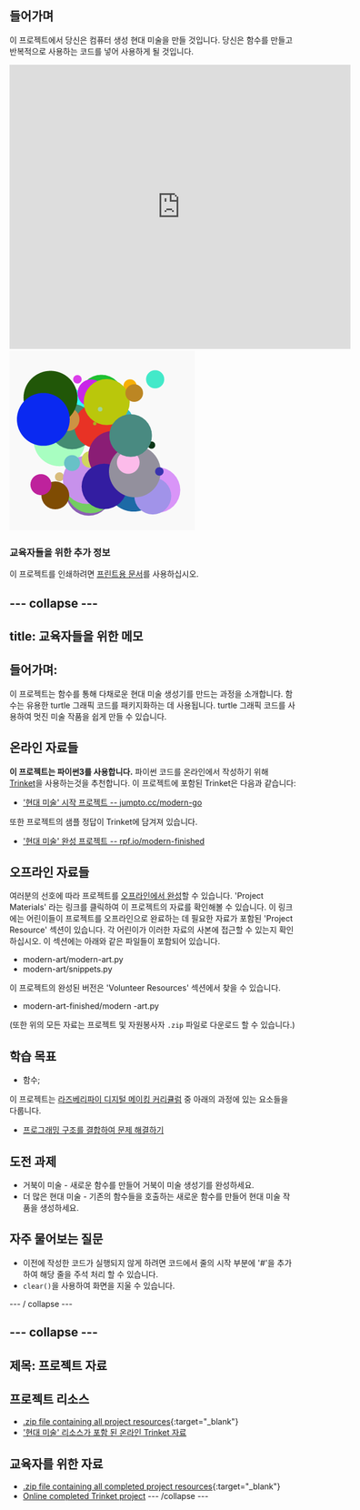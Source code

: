 ## 들어가며

이 프로젝트에서 당신은 컴퓨터 생성 현대 미술을 만들 것입니다. 당신은 함수를 만들고 반복적으로 사용하는 코드를 넣어 사용하게 될 것입니다.

<div class="trinket">
  <iframe src="https://trinket.io/embed/python/47bbc2fc2b?outputOnly=true&start=result" width="600" height="500" frameborder="0" marginwidth="0" marginheight="0" allowfullscreen>
  </iframe>
  <img src="images/modern-finished.png">
</div>

### 교육자들을 위한 추가 정보

이 프로젝트를 인쇄하려면 [프린트용 문서](https://projects.raspberrypi.org/en/projects/modern-art/print)를 사용하십시오.

## \--- collapse \---

## title: 교육자들을 위한 메모

## 들어가며:

이 프로젝트는 함수를 통해 다채로운 현대 미술 생성기를 만드는 과정을 소개합니다. 함수는 유용한 turtle 그래픽 코드를 패키지화하는 데 사용됩니다. turtle 그래픽 코드를 사용하여 멋진 미술 작품을 쉽게 만들 수 있습니다.

## 온라인 자료들

**이 프로젝트는 파이썬3를 사용합니다.** 파이썬 코드를 온라인에서 작성하기 위해 [Trinket](https://trinket.io/)을 사용하는것을 추천합니다. 이 프로젝트에 포함된 Trinket은 다음과 같습니다:

* ['현대 미술' 시작 프로젝트 -- jumpto.cc/modern-go](http://jumpto.cc/modern-go)

또한 프로젝트의 샘플 정답이 Trinket에 담겨져 있습니다.

* ['현대 미술' 완성 프로젝트 -- rpf.io/modern-finished](https://rpf.io/modern-finished)

## 오프라인 자료들

여러분의 선호에 따라 프로젝트를 [오프라인에서 완성](https://www.codeclubprojects.org/en-GB/resources/python-working-offline/)할 수 있습니다. 'Project Materials' 라는 링크를 클릭하여 이 프로젝트의 자료를 확인해볼 수 있습니다. 이 링크에는 어린이들이 프로젝트를 오프라인으로 완료하는 데 필요한 자료가 포함된 'Project Resource' 섹션이 있습니다. 각 어린이가 이러한 자료의 사본에 접근할 수 있는지 확인하십시오. 이 섹션에는 아래와 같은 파일들이 포함되어 있습니다.

* modern-art/modern-art.py
* modern-art/snippets.py

이 프로젝트의 완성된 버전은 'Volunteer Resources' 섹션에서 찾을 수 있습니다.

* modern-art-finished/modern -art.py

(또한 위의 모든 자료는 프로젝트 및 자원봉사자 `.zip` 파일로 다운로드 할 수 있습니다.)

## 학습 목표

* 함수;

이 프로젝트는 [라즈베리파이 디지털 메이킹 커리큘럼](http://rpf.io/curriculum) 중 아래의 과정에 있는 요소들을 다룹니다.

* [프로그래밍 구조를 결합하여 문제 해결하기](https://www.raspberrypi.org/curriculum/programming/builder)

## 도전 과제

* 거북이 미술 - 새로운 함수를 만들어 거북이 미술 생성기를 완성하세요.
* 더 많은 현대 미술 - 기존의 함수들을 호출하는 새로운 함수를 만들어 현대 미술 작품을 생성하세요.

## 자주 물어보는 질문

* 이전에 작성한 코드가 실행되지 않게 하려면 코드에서 줄의 시작 부분에 '#'을 추가하여 해당 줄을 주석 처리 할 수 있습니다.
* `clear()`을 사용하여 화면을 지울 수 있습니다. 

\--- / collapse \---

## \--- collapse \---

## 제목: 프로젝트 자료

## 프로젝트 리소스

* [.zip file containing all project resources](http://rpf.io/p/en/modern-art-go){:target="_blank"}
* ['현대 미술' 리소스가 포함 된 온라인 Trinket 자료](http://jumpto.cc/modern-go)

## 교육자를 위한 자료

* [.zip file containing all completed project resources](http://rpf.io/p/en/modern-art-get){:target="_blank"}
* [Online completed Trinket project](https://trinket.io/python/47bbc2fc2b) \--- /collapse \---